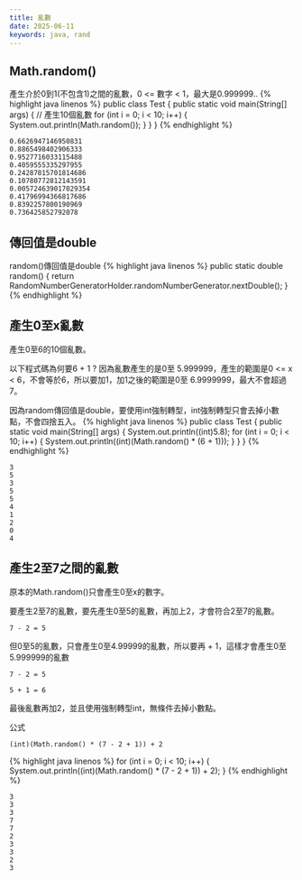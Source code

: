 ```yaml
---
title: 亂數
date: 2025-06-11
keywords: java, rand
---
```

## Math.random()
產生介於0到1(不包含1)之間的亂數，0 \<= 數字 \< 1，最大是0.999999..
{% highlight java linenos %}
public class Test {
  public static void main(String[] args) {
    // 產生10個亂數
    for (int i = 0; i < 10; i++) {
      System.out.println(Math.random());
    }
  }
}
{% endhighlight %}
```
0.6626947146950831
0.8865498402906333
0.9527716033115488
0.4059555335297955
0.24287815701814686
0.10780772812143591
0.005724639017029354
0.41796994366817686
0.8392257800190969
0.736425852792078
```
## 傳回值是double
random()傳回值是double
{% highlight java linenos %}
public static double random() {
    return RandomNumberGeneratorHolder.randomNumberGenerator.nextDouble();
}
{% endhighlight %}

## 產生0至x亂數
產生0至6的10個亂數。

以下程式碼為何要6 \+ 1 ? 因為亂數產生的是0至 5.999999，產生的範圍是0 \<= x \< 6，不會等於6，所以要加1，加1之後的範圍是0至 6.9999999，最大不會超過7。

因為random傳回值是double，要使用int強制轉型，int強制轉型只會去掉小數點，不會四捨五入。
{% highlight java linenos %}
public class Test {
  public static void main(String[] args) {
    System.out.println((int)5.8);
    for (int i = 0; i < 10; i++) {
      System.out.println((int)(Math.random() * (6 + 1)));
    }
  }
}
{% endhighlight %}
```
3
5
3
5
5
4
1
2
0
4
```

## 產生2至7之間的亂數
原本的Math.random()只會產生0至x的數字。

要產生2至7的亂數，要先產生0至5的亂數，再加上2，才會符合2至7的亂數。
```
7 - 2 = 5
```

但0至5的亂數，只會產生0至4.99999的亂數，所以要再 \+ 1，這樣才會產生0至5.999999的亂數
```
7 - 2 = 5

5 + 1 = 6
```

最後亂數再加2，並且使用強制轉型int，無條件去掉小數點。

公式
```
(int)(Math.random() * (7 - 2 + 1)) + 2
```
{% highlight java linenos %}
for (int i = 0; i < 10; i++) {
  System.out.println((int)(Math.random() * (7 - 2 + 1)) + 2);
}
{% endhighlight %}
```
3
3
3
7
7
2
3
3
2
3
```

